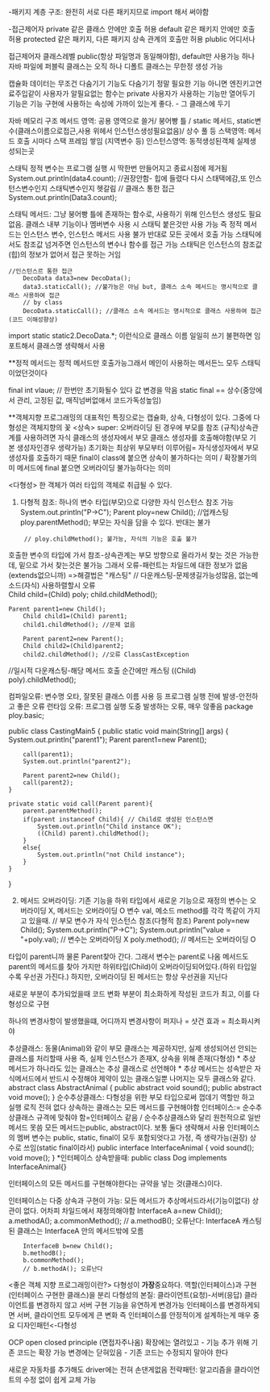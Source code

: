 
-패키지 계층 구조: 완전히 서로 다른 패키지므로 import 해서 써야함

-접근제어자
private 같은 클래스 안에만 호출 허용
default 같은 패키지 안에만 호출 허용
protected 같은 패키지, 다른 패키지 상속 관계의 호출만 허용
plublic 어디서나 

접근제어자 클래스레벨
public(항상 파일명과 동일해야함), default만 사용가능
하나 자바 파일에 퍼블릭 클래스는 오직 하나
디폴트 클래스는 무한정 생성 가능

캡슐화
데이터는 무조건 다숨기기
기능도 다숨기기 정말 필요한 기능 아니면 엔진키고연료주입같이 사용자가 알필요없는 함수는 private
사용자가 사용하는 기능만 열어두기
기능은 기능 구현에 사용하는 속성에 가까이 있는게 좋다. - 그 클래스에 두기 


자바 메모리 구조
메서드 영역: 공용 영역으로 쓸거/ 붕어빵 틀 / static 메서드, static변수(클래스이름으로접근,사용 위헤서 인스턴스생성필요없음)/ 상수 풀 등
스택영역: 메서드 호출 시마다 스택 프레임 쌓임 (지역변수 등)
인스턴스영역: 동적생성된객체 실제생성되는곳

스태틱 정적 변수는 프로그램 실행 시 딱한번 만들어지고 종료시점에 제거됨 
System.out.println(data4.count); //권장안함- 힙에 들렸다 다시 스태택에감,또 인스턴스변수인지 스태틱변수인지 헷갈림
        // 클래스 통한 접근
        System.out.println(Data3.count);

스태틱 메서드: 그냥 붕어빵 틀에 존재하는 함수로, 사용하기 위해 인스턴스 생성도 필요없음. 
		클래스 내부 기능이나 멤버변수 사용 시 스태틱 붙은것만 사용 가능
		즉 정적 메서드는 인스턴스 변수, 인스턴스 메서드 사용 불가
		반대로 모든 곳에서 호출 가능
		스태틱에서도 참조값 넘겨주면 인스턴스의 변수나 함수를 접근 가능 스태틱은 인스턴스의 참조값(힙)의 정보가 없어서 접근 못하는 거임

 	//인스턴스르 통한 접근
        DecoData data3=new DecoData();
        data3.staticCall(); //불가능은 아님 but, 클래스 소속 메서드는 명시적으로 클래스 사용하여 접근
        // by class
        DecoData.staticCall(); //클래스 소속 메서드는 명시적으로 클래스 사용하여 접근(코드 이해성향상)

import static static2.DecoData.*; 이런식으로 클래스 이름 일일히 쓰기 불편하면 임포트해서 클래스명 생략해서 사용

**정적 메서드는 정적 메서드만 호출가능그래서 메인이 사용하는 메서든느 모두 스태틱이었던것이다
	


final int vlaue; //  한번만 초기화될수 있다 값 변경을 막음 
static final == 상수(중앙에서 관리, 고정된 값, 매직넘버없애서 코드가독성높임)


**객체지향 프로그래밍의 대표적인 특징으로는 캡슐화, 상속, 다형성이 있다. 그중에 다형성은 객체지향의 꽃
<상속>
super: 오버라이딩 된 경우에 부모를 참조
(규칙)상속관계를 사용하려면 자식 클래스의 생성자에서 부모 클래스 생성자를 호출해야함(부모 기본 생성자인경우 생략가능)
초기화는 최상위 부모부터 이루어림= 자식생성자에서 부모생성자를 호출하기 때문
final이 class에 붙으면 상속이 불가하다는 의미 / 확장불가의미
메서드에 final 붙으면 오버라이딩 불가능하다는 의미

<다형성> 
한 객체가 여러 타입의 객체로 취급될 수 있다.
1. 다형적 참조: 하나의 변수 타입(부모)으로 다양한 자식 인스턴스 참조 가능
        System.out.println("P->C");
        Parent ploy=new Child(); //업캐스팅
        ploy.parentMethod();
부모는 자식을 담을 수 있다. 반대는 불가

        // ploy.childMethod(); 불가능, 자식의 기능은 호출 불가
호출한 변수의 타입에 가서 참조-상속관계는 부모 방향으로 올라가서 찾는 것은 가능한데, 밑으로 가서 찾는것은 불가능 그래서 오류-패런트는 차일드에 대한 정보가 없음(extends없으니까)
=>해결법은 "캐스팅"
// 다운캐스팅-문제생길가능성많음, 없는메소드(자식) 사용하렬할시 오류 	
        Child child=(Child) poly;
        child.childMethod();

	Parent parent1=new Child();
        Child child1=(Child) parent1;
        child1.childMethod(); //문제 없음

        Parent parent2=new Parent();
        Child child2=(Child)parent2;
        child2.childMethod(); //오류 ClassCastException

//일시적 다운캐스팅-해당 메서드 호출 순간에만 캐스팅
        ((Child) poly).childMethod();

컴파일오류: 변수명 오타, 잘못된 클래스 이름 사용 등 프로그램 실행 전에 발생-안전하고 좋은 오류
런타임 오류: 프로그램 실행 도중 발생하는 오류, 매우 않좋음
package ploy.basic;

public class CastingMain5 {
    public static void main(String[] args) {
        System.out.println("parent1");
        Parent parent1=new Parent();

        call(parent1);
        System.out.println("parent2");

        Parent parent2=new Child();
        call(parent2);
    }

    private static void call(Parent parent){ 
        parent.parentMethod();
        if(parent instanceof Child){ // Child로 생성된 인스턴스면
            System.out.println("Child instance OK");
            ((Child) parent).childMethod();
        }
        else{
            System.out.println("not Child instance");
        }
    }
}

2. 메서드 오버라이딩: 기존 기능을 하위 타입에서 새로운 기능으로 재정의
변수는 오버라이딩 X, 메서드는 오버라이딩 O
변수 val, 메소드 method를 각각 똑같이 가지고 있을때.
// 부모 변수가 자식 인스턴스 참조(다형적 참조)
        Parent poly=new Child();
        System.out.println("P->C");
        System.out.println("value = "+poly.val); // 변수는 오버라이딩 X
        poly.method(); // 메서드는 오버라이딩 O

타입이 parent니까 물론 Parent찾아 간다. 그래서 변수는 parent로 나옴
메서드도 parent의 메서드를 찾아 가지만 하위타입(Child)이 오버라이딩되어있다.(하위 타입일수록 우선권 가진다.)
하지만, 오버라이딩 된 메서드는 항상 우선권을 지닌다



새로운 부분이 추가되었을때 코드 변화 부분이 최소화하게 작성된 코드가 최고, 이를 다형성으로 구현

하나의 변경사항이 발생했을떄, 어디까지 변경사항이 퍼지나 = 샷건 효과 = 최소화시켜야


추상클래스: 동물(Animal)와 같이 부모 클래스는 제공하지만, 실제 생성되어선 안되는 클래스를 처리할때 사용
		즉, 실제 인스턴스가 존재X, 상속을 위해 존재(다형성)
		* 추상 메서드가 하나라도 있는 클래스는 추상 클래스로 선언해야
		* 추상 메서드는 성속받은 자식메서드에서 반드시 수정해야
		제약이 있는 클래스일뿐 나머지는 모두 클래스와 같다.
abstract class AbstractAnimal {
    public abstract void sound();
    public abstract void move();
}
순수추상클래스: 다형성을 위한 부모 타입으로써 껍데기 역할만 하고 실행 로직 전혀 없다
			상속하는 클래스는 모든 메서드를 구현해야함
인터페이스:= 순수추상클래스 규격에 맞춰야 함=인터페이스 같음 / 순수추상클래스와 달리 원천적으로 일반 메서드 못씀
모든 메서드는public, abstract이다. 보통 둘다 생략해서 사용
인터페이스의 멤버 변수는 public, static, final이 모두 포함되엇다고 가정, 즉 생략가능(권장) 상수로 쓰임(static final이라서)
public interface InterfaceAnimal {
    void sound();
    void move();
}
*인터페이스 상속받을때: public class Dog implements InterfaceAnimal{}

인터페이스의 모든 메서드를 구현해야한다는 규약을 넣는 것(클래스)이다.

인터페이스는 다중 상속과 구현이 가능: 모든 메서드가 추상메서드라서(기능이없다) 상관이 없다.
어차피 차일드에서 재정의해야함
	InterfaceA a=new Child();
        a.methodA();
        a.commonMethod();
        // a.methodB(); 오류난다: InterfaceA 캐스팅된 클래스는 InterfaceA 안의 메서드밖에 모름

        InterfaceB b=new Child();
        b.methodB();
        b.commonMethod();
        // b.methodA(); 오류난다



<좋은 객체 지향 프로그래밍이란?>
다형성이 **가장**중요하다.
역할(인터페이스)과 구현(인터페이스 구현한 클래스)을 분리
다형성의 본질: 클라이언트(요청)-서버(응답)
클라이언트를 변경하지 않고 서버 구현 기능을 유연하게 변경가능
인터페이스를 변경하게되면 서버, 클라이언트 모두에게 큰 변화 즉 인터페이스를 안정적이게 설계하는게 매우 중요
디자인패턴<-다형성

OCP open closed principle (면접자주나옴)
확장에는 열려있고 - 기능 추가 위해 기존 코드는 확장 가능
변경에는 닫혀있음 - 기존 코드는 수정되지 말아야 한다

새로운 자동차를 추가해도 driver에는 전혀 손댄게없음 
전략패턴: 알고리즘을 클라이언트의 수정 없이 쉽게 교체 가능
